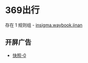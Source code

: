 # 369出行

存在 1 规则组 - [insigma.waybook.jinan](/src/apps/insigma.waybook.jinan.ts)

## 开屏广告

- [快照-0](https://i.gkd.li/import/import/12660773)
